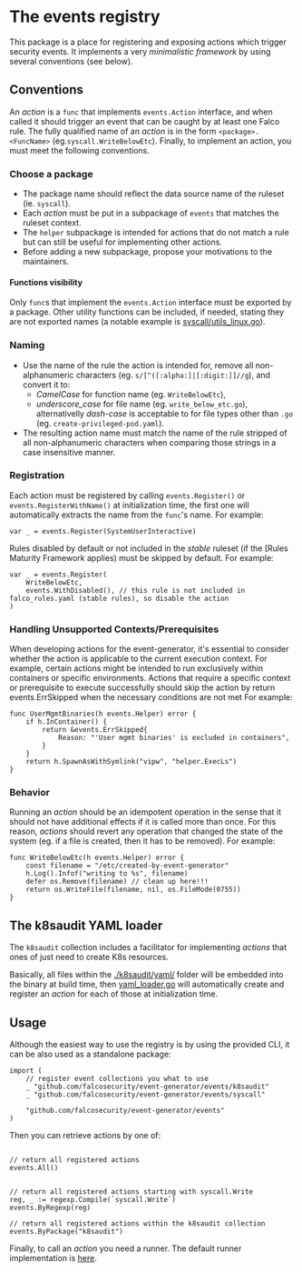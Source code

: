 # The events registry

This package is a place for registering and exposing actions which trigger security events. 
It implements a very *minimalistic framework* by using several conventions (see below).

## Conventions

An *action* is a `func` that implements `events.Action` interface, and when called it should trigger an event that can be caught by at least one Falco rule. The fully qualified name of an *action* is in the form `<package>.<FuncName>` (eg.`syscall.WriteBelowEtc`). Finally, to implement an action, you must meet the following conventions.

### Choose a package

- The package name should reflect the data source name of the ruleset (ie. `syscall`).
- Each *action* must be put in a subpackage of `events` that matches the ruleset context.
- The `helper` subpackage is intended for actions that do not match a rule but can still be useful for implementing other actions.
- Before adding a new subpackage, propose your motivations to the maintainers.

#### Functions visibility

Only `func`s that implement the `events.Action` interface must be exported by a package. Other utility functions can be included, if needed, stating they are not exported names (a notable example is [syscall/utils_linux.go](https://github.com/falcosecurity/event-generator/blob/main/events/syscall/utils_linux.go)).

### Naming

- Use the name of the rule the action is intended for, remove all non-alphanumeric characters (eg. `s/[^([:alpha:]|[:digit:]]//g`), and convert it to:
    - *CamelCase* for function name (eg. `WriteBelowEtc`),
    - *underscore_case* for file name (eg. `write_below_etc.go`), alternativelly *dash-case* is acceptable to for file types other than `.go` (eg. `create-privileged-pod.yaml`).
- The resulting action name must match the name of the rule stripped of all non-alphanumeric characters when comparing those strings in a case insensitive manner.

### Registration

Each action must be registered by calling `events.Register()` or `events.RegisterWithName()` at initialization time, the first one will automatically extracts the name from the `func`'s name. For example:

```golang
var _ = events.Register(SystemUserInteractive)
```

Rules disabled by default or not included in the *stable* ruleset (if the [Rules Maturity Framework applies) must be skipped by default. For example:

```golang
var _ = events.Register(
	WriteBelowEtc,
	events.WithDisabled(), // this rule is not included in falco_rules.yaml (stable rules), so disable the action
)
```

### Handling Unsupported Contexts/Prerequisites

When developing actions for the event-generator, it's essential to consider whether the action is applicable to the current execution context. For example, certain actions might be intended to run exclusively within containers or specific environments. Actions that require a specific context or prerequisite to execute successfully should skip the action by return events.ErrSkipped when the necessary conditions are not met For example:

```golang
func UserMgmtBinaries(h events.Helper) error { 
 	if h.InContainer() { 
 		return &events.ErrSkipped{ 
 			Reason: "'User mgmt binaries' is excluded in containers", 
 		} 
 	} 
	return h.SpawnAsWithSymlink("vipw", "helper.ExecLs") 
} 
```

### Behavior
Running an *action* should be an idempotent operation in the sense that it should not have additional effects if it is called more than once.
For this reason, *actions* should revert any operation that changed the state of the system (eg. if a file is created, then it has to be removed). For example:

```golang
func WriteBelowEtc(h events.Helper) error {
	const filename = "/etc/created-by-event-generator"
	h.Log().Infof("writing to %s", filename)
	defer os.Remove(filename) // clean up here!!!
	return os.WriteFile(filename, nil, os.FileMode(0755))
}
```

## The k8saudit YAML loader

The `k8saudit` collection includes a facilitator for implementing *actions* that ones of just need to create K8s resources.

Basically, all files within the [./k8saudit/yaml/](https://github.com/falcosecurity/event-generator/tree/main/events/k8saudit/yaml) folder will be embedded into the binary at build time, then [yaml_loader.go](https://github.com/falcosecurity/event-generator/blob/main/events/k8saudit/yaml_loader.go) will automatically create and register an *action* for each of those at initialization time.


## Usage

Although the easiest way to use the registry is by using the provided CLI, it can be also used as a standalone package:

```golang
import (
	// register event collections you what to use
	_ "github.com/falcosecurity/event-generator/events/k8saudit"
	_ "github.com/falcosecurity/event-generator/events/syscall"

	"github.com/falcosecurity/event-generator/events"
)
```

Then you can retrieve actions by one of:

```golang

// return all registered actions
events.All()


// return all registered actions starting with syscall.Write
reg, _ := regexp.Compile(`syscall.Write`)
events.ByRegexp(reg)

// return all registered actions within the k8saudit collection
events.ByPackage("k8saudit")
```

Finally, to call an *action* you need a runner. The default runner implementation is [here](https://github.com/falcosecurity/event-generator/tree/master/pkg/runner).


